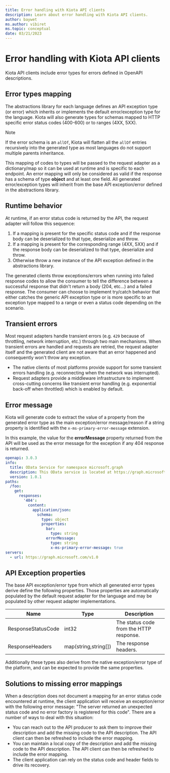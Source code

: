 ```yaml
---
title: Error handling with Kiota API clients
description: Learn about error handling with Kiota API clients.
author: baywet
ms.author: vibiret
ms.topic: conceptual
date: 03/21/2023
---
```


# Error handling with Kiota API clients

Kiota API clients include error types for errors defined in OpenAPI descriptions.

## Error types mapping

The abstractions library for each language defines an API exception type (or error) which inherits or implements the default error/exception type for the language. Kiota will also generate types for schemas mapped to HTTP specific error status codes (400-600) or to ranges (4XX, 5XX).

> [!NOTE]
> If the error schema is an `allOf`, Kiota will flatten all the `allOf` entries recursively into the generated type as most languages do not support multiple parents inheritance.

This mapping of codes to types will be passed to the request adapter as a dictionary/map so it can be used at runtime and is specific to each endpoint. An error mapping will only be considered as valid if the response has a schema of type **object** and at least one field. All generated error/exception types will inherit from the base API exception/error defined in the abstractions library.

## Runtime behavior

At runtime, if an error status code is returned by the API, the request adapter will follow this sequence:

1. If a mapping is present for the specific status code and if the response body can be deserialized to that type, deserialize and throw.
1. If a mapping is present for the corresponding range (4XX, 5XX) and if the response body can be deserialized to that type, deserialize and throw.
1. Otherwise throw a new instance of the API exception defined in the abstractions library.

The generated clients throw exceptions/errors when running into failed response codes to allow the consumer to tell the difference between a successful response that didn't return a body (204, etc...) and a failed response. The consumer can choose to implement try/catch behavior that either catches the generic API exception type or is more specific to an exception type mapped to a range or even a status code depending on the scenario.

## Transient errors

Most request adapters handle transient errors (e.g. `429` because of throttling, network interruption, etc.) through two main mechanisms. When transient errors are handled and requests are retried, the request adapter itself and the generated client are not aware that an error happened and consequently won't throw any exception.

- The native clients of most platforms provide support for some transient errors handling (e.g. reconnecting when the network was interrupted).
- Request adapters provide a middleware infrastructure to implement cross-cutting concerns like transient error handling (e.g. exponential back-off when throttled) which is enabled by default.

## Error message

Kiota will generate code to extract the value of a property from the generated error type as the main exception/error message/reason if a string property is identified with the `x-ms-primary-error-message` extension.

In this example, the value for the **errorMessage** property returned from the API will be used as the error message for the exception if any 404 response is returned.

```yaml
openapi: 3.0.3
info:
  title: OData Service for namespace microsoft.graph
  description: This OData service is located at https://graph.microsoft.com/v1.0
  version: 1.0.1
paths:
  /foo:
    get:
      responses:
        '404':
          content:
            application/json:
              schema:
                type: object
                properties:
                  bar:
                    type: string
                  errorMessage:
                    type: string
                    x-ms-primary-error-message: true
servers:
  - url: https://graph.microsoft.com/v1.0
```

## API Exception properties

The base API exception/error type from which all generated error types derive define the following properties. Those properties are automatically populated by the default request adapter for the language and may be populated by other request adapter implementations.

| Name | Type | Description |
| ---- | ---- | ----------- |
| ResponseStatusCode | int32 | The status code from the HTTP response. |
| ResponseHeaders | map(string,string[]) | The response headers. |

Additionally these types also derive from the native exception/error type of the platform, and can be expected to provide the same properties.

## Solutions to missing error mappings

When a description does not document a mapping for an error status code encountered at runtime, the client application will receive an exception/error with the following error message: "The server returned an unexpected status code and no error factory is registered for this code". There are a number of ways to deal with this situation:

- You can reach out to the API producer to ask them to improve their description and add the missing code to the API description. The API client can then be refreshed to include the error mapping.
- You can maintain a local copy of the description and add the missing code to the API description. The API client can then be refreshed to include the error mapping.
- The client application can rely on the status code and header fields to drive its recovery.
